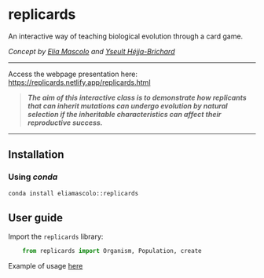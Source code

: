 # replicards
An interactive way of teaching biological evolution through a card game.

*Concept by [Elia Mascolo](https://eliamascolo.github.io/) and [Yseult Héjja-Brichard](https://yseulthb.github.io/)*

---

Access the webpage presentation here: https://replicards.netlify.app/replicards.html 

> ***The aim of this interactive class is to demonstrate how replicants that can inherit mutations can undergo evolution by natural selection if the inheritable characteristics can affect their reproductive success.***

---

## Installation

### Using *conda*

``` bash
conda install eliamascolo::replicards
```

## User guide

Import the `replicards` library:

```python
    from replicards import Organism, Population, create
```

Example of usage [here](https://github.com/eliamascolo/replicards/blob/main/src/replicards/evo_sim_demo.py)



